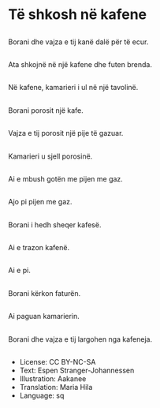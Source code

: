 # Të shkosh në kafene

##
Borani dhe vajza e tij kanë dalë për të ecur.

##
Ata shkojnë në një kafene dhe futen brenda.

##
Në kafene, kamarieri i ul në një tavolinë.

##
Borani porosit një kafe.

##
Vajza e tij porosit një pije të gazuar.

##
Kamarieri u sjell porosinë.

##
Ai e mbush gotën me pijen me gaz.

##
Ajo pi pijen me gaz.

##
Borani i hedh sheqer kafesë.

##
Ai e trazon kafenë.

##
Ai e pi.

##
Borani kërkon faturën.

##
Ai paguan kamarierin.

##
Borani dhe vajza e tij largohen nga kafeneja.

##
* License: CC BY-NC-SA
* Text: Espen Stranger-Johannessen
* Illustration: Aakanee
* Translation: Maria Hila
* Language: sq
